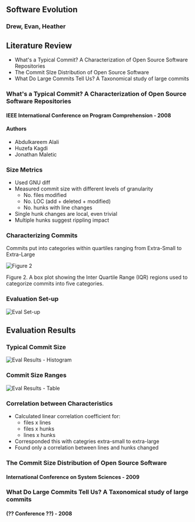 ## Software Evolution
### Drew, Evan, Heather


## Literature Review
- What's a Typical Commit? A Characterization of Open Source Software Repositories
- The Commit SIze Distribution of Open Source Software
- What Do Large Commits Tell Us? A Taxonomical study of large commits


### What's a Typical Commit? A Characterization of Open Source Software Repositories
#### IEEE International Conference on Program Comprehension - 2008


#### Authors
- Abdulkareem Alali
- Huzefa Kagdi
- Jonathan Maletic


### Size Metrics
- Used GNU diff
- Measured commit size with different levels of granularity
   - No. files modified
   - No. LOC (add + deleted + modified)
   - No. hunks with line changes
- Single hunk changes are local, even trivial
- Multiple hunks suggest rippling impact


### Characterizing Commits
Commits put into categories within quartiles ranging from Extra-Small to Extra-Large

![Figure 2](/pics/fig1.2.png)

Figure 2.  A box plot showing the Inter Quartile Range (IQR) regions used to categorize commits into five categories.


### Evaluation Set-up
<!-- Lists the 9 open source systems that were studied. -->
![Eval Set-up](/pics/evalsetup.png)


## Evaluation Results


### Typical Commit Size
<!--
  Point out that 75% of the commits are small or extra-small.
  However, larger commits do happen with "non-trivial frequency"
  The largest commits tend to touch every file (ie, license update)
-->
![Eval Results - Histogram](/pics/evalresults1.png)


### Commit Size Ranges
<!-- 
  Same as previous data but in a table format.
  Note how files/lines/hunks are ranged.
-->
![Eval Results - Table](/pics/gcc-commits.png)

### Correlation between Characteristics
- Calculated linear correlation coefficient for:
    - files x lines
    - files x hunks
    - lines x hunks
- Corresponded this with categries extra-small to extra-large
- Found only a correlation between lines and hunks changed


### The Commit Size Distribution of Open Source Software
#### International Conference on System Sciences - 2009


### What Do Large Commits Tell Us? A Taxonomical study of large commits
#### (?? Conference ??) - 2008
